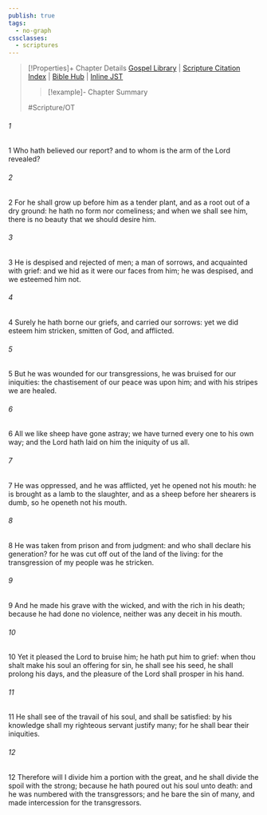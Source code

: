 ```yaml
---
publish: true
tags:
  - no-graph
cssclasses:
  - scriptures
---
```

>[!Properties]+ Chapter Details
>[Gospel Library](https://churchofjesuschrist.org/study/scriptures/ot/isa/53?lang=eng)    |    [Scripture Citation Index](https://scriptures.byu.edu/#07b35::c07b35)    |    [Bible Hub](https://biblehub.com/isaiah/53.htm)    |    [Inline JST](https://scripturetoolbox.com/html/ic/Isaiah/53.html)
>>[!example]- Chapter Summary
>> 
> 
>
>#Scripture/OT
###### 1
1 Who hath believed our report? and to whom is the arm of the Lord revealed?
###### 2
2 For he shall grow up before him as a tender plant, and as a root out of a dry ground: he hath no form nor comeliness; and when we shall see him, there is no beauty that we should desire him.
###### 3
3 He is despised and rejected of men; a man of sorrows, and acquainted with grief: and we hid as it were our faces from him; he was despised, and we esteemed him not.
###### 4
4 Surely he hath borne our griefs, and carried our sorrows: yet we did esteem him stricken, smitten of God, and afflicted.
###### 5
5 But he was wounded for our transgressions, he was bruised for our iniquities: the chastisement of our peace was upon him; and with his stripes we are healed.
###### 6
6 All we like sheep have gone astray; we have turned every one to his own way; and the Lord hath laid on him the iniquity of us all.
###### 7
7 He was oppressed, and he was afflicted, yet he opened not his mouth: he is brought as a lamb to the slaughter, and as a sheep before her shearers is dumb, so he openeth not his mouth.
###### 8
8 He was taken from prison and from judgment: and who shall declare his generation? for he was cut off out of the land of the living: for the transgression of my people was he stricken.
###### 9
9 And he made his grave with the wicked, and with the rich in his death; because he had done no violence, neither was any deceit in his mouth.
###### 10
10 Yet it pleased the Lord to bruise him; he hath put him to grief: when thou shalt make his soul an offering for sin, he shall see his seed, he shall prolong his days, and the pleasure of the Lord shall prosper in his hand.
###### 11
11 He shall see of the travail of his soul, and shall be satisfied: by his knowledge shall my righteous servant justify many; for he shall bear their iniquities.
###### 12
12 Therefore will I divide him a portion with the great, and he shall divide the spoil with the strong; because he hath poured out his soul unto death: and he was numbered with the transgressors; and he bare the sin of many, and made intercession for the transgressors.
